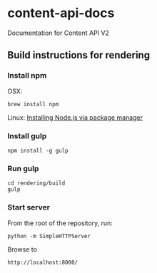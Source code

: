 content-api-docs
================

Documentation for Content API V2


## Build instructions for rendering

### Install npm
OSX: 
```
brew install npm
```
Linux:
[Installing Node.js via package manager](https://github.com/joyent/node/wiki/Installing-Node.js-via-package-manager)

### Install gulp
```
npm install -g gulp
```

### Run gulp
```
cd rendering/build
gulp
```

### Start server
From the root of the repository, run:

```
python -m SimpleHTTPServer
```

Browse to
```
http://localhost:8000/
```
